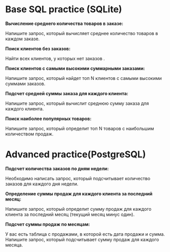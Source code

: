# Base SQL practice (SQLite)

**Вычисление среднего количества товаров в заказе:**

Напишите запрос, который вычисляет среднее количество товаров в каждом заказе.

**Поиск клиентов без заказов:**

Найти всех клиентов, у которых нет заказов .

**Поиск клиентов с самыми высокими суммарными заказами:**

Напишите запрос, который найдет топ N клиентов с самыми высокими суммами заказов.

**Подсчет средней суммы заказа для каждого клиента:**

Напишите запрос, который вычислит среднюю сумму заказа для каждого клиента.

**Поиск наиболее популярных товаров:**

Напишите запрос, который определит топ N товаров с наибольшим количеством продаж.


# Advanced practice(PostgreSQL)

**Подсчет количества заказов по дням недели:**

Необходимо написать запрос, который подсчитывает количество заказов для каждого дня недели.

**Определение суммы продаж для каждого клиента за последний месяц:**

Напишите запрос, который определит сумму продаж для каждого клиента за последний месяц (текущий месяц минус один).

**Подсчет суммы продаж по месяцам:**

У вас есть таблица с продажами, в которой есть дата продажи и сумма.
Напишите запрос, который подсчитывает сумму продаж для каждого месяца.




